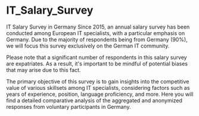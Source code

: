 # IT_Salary_Survey
IT Salary Survey in Germany
Since 2015, an annual salary survey has been conducted among European IT specialists, with a particular emphasis on Germany. Due to the majority of respondents being from Germany (90%), we will focus this survey exclusively on the German IT community.

Please note that a significant number of respondents in this salary survey are expatriates. As a result, it's important to be mindful of potential biases that may arise due to this fact.

The primary objective of this survey is to gain insights into the competitive value of various skillsets among IT specialists, considering factors such as years of experience, position, language proficiency, and more. Here you will find a detailed comparative analysis of the aggregated and anonymized responses from voluntary participants in Germany.
